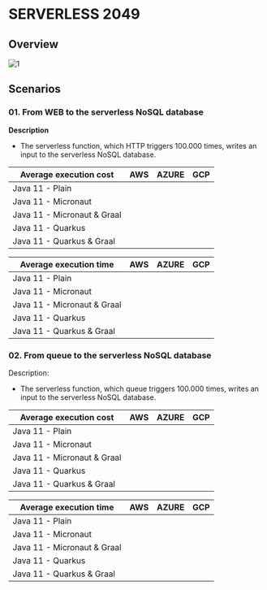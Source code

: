 # SERVERLESS 2049

## Overview

![1](https://user-images.githubusercontent.com/58912194/217022271-03a1bf5d-5a12-4636-9ce4-3a357a53dd77.png)

## Scenarios

### 01. From WEB to the serverless NoSQL database

**Description**  
- The serverless function, which HTTP triggers 100.000 times, writes an input to the serverless NoSQL database.

| Average execution cost      | AWS | AZURE | GCP |
|-----------------------------|-----|-------|-----|
| Java 11 - Plain             |     |       |     |
| Java 11 - Micronaut         |     |       |     |
| Java 11 - Micronaut & Graal |     |       |     |
| Java 11 - Quarkus           |     |       |     |
| Java 11 - Quarkus & Graal   |     |       |     |

| Average execution time      | AWS | AZURE | GCP |
|-----------------------------|-----|-------|-----|
| Java 11 - Plain             |     |       |     |
| Java 11 - Micronaut         |     |       |     |
| Java 11 - Micronaut & Graal |     |       |     |
| Java 11 - Quarkus           |     |       |     |
| Java 11 - Quarkus & Graal   |     |       |     |

### 02. From queue to the serverless NoSQL database

Description:
- The serverless function, which queue triggers 100.000 times, writes an input to the serverless NoSQL database.

| Average execution cost      | AWS | AZURE | GCP |
|-----------------------------|-----|-------|-----|
| Java 11 - Plain             |     |       |     |
| Java 11 - Micronaut         |     |       |     |
| Java 11 - Micronaut & Graal |     |       |     |
| Java 11 - Quarkus           |     |       |     |
| Java 11 - Quarkus & Graal   |     |       |     |

| Average execution time      | AWS | AZURE | GCP |
|-----------------------------|-----|-------|-----|
| Java 11 - Plain             |     |       |     |
| Java 11 - Micronaut         |     |       |     |
| Java 11 - Micronaut & Graal |     |       |     |
| Java 11 - Quarkus           |     |       |     |
| Java 11 - Quarkus & Graal   |     |       |     |

